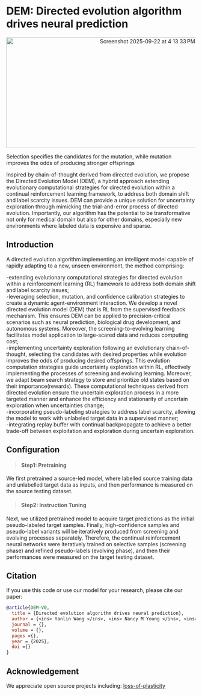 # DEM: Directed evolution algorithm drives neural prediction

<p align="center">
<img width="736" height="294" alt="Screenshot 2025-09-22 at 4 13 33 PM" src="https://github.com/user-attachments/assets/167bdd7a-a674-4ba1-90d2-7f7d435a5704" />
</p>
<figcaption> Selection specifies the candidates for the mutation, while mutation improves the odds of producing stronger offsprings </figcaption>


Inspired by chain-of-thought derived from directed evolution, we propose the Directed Evolution Model (DEM), a hybrid approach extending evolutionary computational strategies for directed evolution within a continual reinforcement learning framework, to address both domain shift and label scarcity issues. DEM can provide a unique solution for uncertainty exploration through mimicking the trial-and-error process of directed evolution. Importantly, our algorithm has the potential to be transformative not only for medical domain but also for other domains, especially new environments where labeled data is expensive and sparse.


## Introduction

A directed evolution algorithm implementing an intelligent model capable of rapidly adapting to a new, unseen environment, the method comprising:

-extending evolutionary computational strategies for directed evolution within a reinforcement learning (RL) framework to address both domain shift and label scarcity issues; \
-leveraging selection, mutation, and confidence calibration strategies to create a dynamic agent-environment interaction. We develop a novel directed evolution model (DEM) that is RL from the supervised feedback mechanism. This ensures DEM can be applied to precision-critical scenarios such as neural prediction, biological drug development, and autonomous systems. Moreover, the screening-to-evolving learning facilitates model application to large-scared data and reduces computing cost;\
-implementing uncertainty exploration following an evolutionary chain-of-thought, selecting the candidates with desired properties while evolution improves the odds of producing desired offsprings. This evolution computation strategies guide uncertainty exploration within RL, effectively implementing the processes of screening and evolving learning. Moreover, we adapt beam search strategy to store and prioritize old states based on their importance(rewards). These computational techniques derived from directed evolution ensure the uncertain exploration process in a more targeted manner and enhance the efficiency and stationarity of uncertain exploration when uncertainties change;\
-incorporating pseudo-labeling strategies to address label scarcity, allowing the model to work with unlabeled target data in a supervised manner;\
-integrating replay buffer with continual backpropagate to achieve a better trade-off between exploitation and exploration during uncertain exploration.


## Configuration
> #### Step1: Pretraining
We first pretrained a source-led model, where labelled source training data and unlabelled target data as inputs, and then performance is measured on the source testing dataset. 

> #### Step2: Instruction Tuning
Next, we utilized pretrained model to acquire target predictions as the initial pseudo-labeled target samples. Finally, high-confidence samples and pseudo-label variants will be iteratively produced from screening and evolving processes separately. Therefore, the continual reinforcement neural networks were iteratively trained on selective samples (screening phase) and refined pseudo-labels (evolving phase), and then their performances were measured on the target testing dataset.

## Citation
If you use this code or use our model for your research, please cite our paper:
```bibtex
@article{DEM-V0,
  title = {Directed evolution algorithm drives neural prediction},
  author = {<ins> Yanlin Wang </ins>, <ins> Nancy M Young </ins>, <ins> Patrick C M Wong </ins>}
  journal = {},
  volume = {},
  pages ={},
  year = {2025},
  doi ={}
}
```
## Acknowledgement

We appreciate open source projects including: [<ins>loss-of-plasticity</ins>](https://github.com/shibhansh/loss-of-plasticity)
